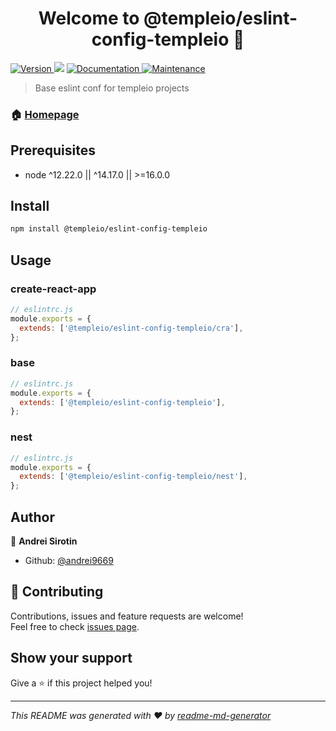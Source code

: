 <h1 align="center">Welcome to @templeio/eslint-config-templeio 👋</h1>
<p>
  <a href="https://www.npmjs.com/package/@templeio/eslint-config-templeio" target="_blank">
    <img alt="Version" src="https://img.shields.io/npm/v/@templeio/eslint-config-templeio.svg">
  </a>
  <img src="https://img.shields.io/badge/node-%5E12.22.0%20%7C%7C%20%5E14.17.0%20%7C%7C%20%3E%3D16.0.0-blue.svg" />
  <a href="https://github.com/andrei9669/templeio#readme" target="_blank">
    <img alt="Documentation" src="https://img.shields.io/badge/documentation-yes-brightgreen.svg" />
  </a>
  <a href="https://github.com/andrei9669/templeio/graphs/commit-activity" target="_blank">
    <img alt="Maintenance" src="https://img.shields.io/badge/Maintained%3F-yes-green.svg" />
  </a>
</p>

> Base eslint conf for templeio projects

### 🏠 [Homepage](https://github.com/andrei9669/templeio)

## Prerequisites

- node ^12.22.0 || ^14.17.0 || >=16.0.0

## Install

```sh
npm install @templeio/eslint-config-templeio
```

## Usage
### create-react-app
```js
// eslintrc.js
module.exports = {
  extends: ['@templeio/eslint-config-templeio/cra'],
};
```
### base
```js
// eslintrc.js
module.exports = {
  extends: ['@templeio/eslint-config-templeio'],
};
```
### nest
```js
// eslintrc.js
module.exports = {
  extends: ['@templeio/eslint-config-templeio/nest'],
};
```

## Author

👤 **Andrei Sirotin**

* Github: [@andrei9669](https://github.com/andrei9669)

## 🤝 Contributing

Contributions, issues and feature requests are welcome!<br />Feel free to check [issues page](https://github.com/andrei9669/templeio/issues). 

## Show your support

Give a ⭐️ if this project helped you!

***
_This README was generated with ❤️ by [readme-md-generator](https://github.com/kefranabg/readme-md-generator)_
